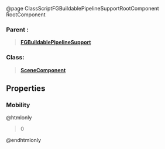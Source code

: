 @page ClassScriptFGBuildablePipelineSupportRootComponent RootComponent
### Parent :
<b><a href="_class_script_f_g_buildable_pipeline_support.html"><blockquote>FGBuildablePipelineSupport</blockquote></a></b>
### Class:
<b><a href="_class_script_scene_component.html"><blockquote>SceneComponent</blockquote></a></b>
## Properties
### Mobility
@htmlonly
<blockquote>0</blockquote>
@endhtmlonly

